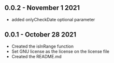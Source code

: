 ## 0.0.2 - November 1 2021

* added onlyCheckDate optional parameter

## 0.0.1 - October 28 2021

* Created the isInRange function
* Set GNU license as the license on the license file
* Created the README.md